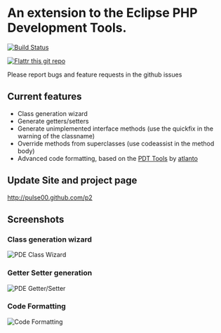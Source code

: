 # An extension to the Eclipse PHP Development Tools.

[![Build Status](https://secure.travis-ci.org/pulse00/Symfony-2-Eclipse-Plugin.png)](http://travis-ci.org/pulse00/Symfony-2-Eclipse-Plugin)

[![Flattr this git repo](http://api.flattr.com/button/flattr-badge-large.png)](https://flattr.com/submit/auto?user_id=pulse00&url=https://github.com/pulse00/PDT-Extensions&title=PDT-Extensions&language=en_GB&tags=github&category=software) 

Please report bugs and feature requests in the github issues

## Current features

- Class generation wizard
- Generate getters/setters
- Generate unimplemented interface methods (use the quickfix in the warning of the classname)
- Override methods from superclasses (use codeassist in the method body)
- Advanced code formatting, based on the [PDT Tools](http://en.sourceforge.jp/projects/pdt-tools/) by [atlanto](http://en.sourceforge.jp/users/atlanto/)

## Update Site and project page

http://pulse00.github.com/p2

## Screenshots

### Class generation wizard

![PDE Class Wizard](http://pulse00.github.com/PDT-Extensions/web/images/class_wizard.png)

### Getter Setter generation

![PDE Getter/Setter](http://pulse00.github.com/PDT-Extensions/web/images/getter_setter_dialog.png)

### Code Formatting

![Code Formatting](http://pulse00.github.com/PDT-Extensions/web/images/codestyle.png)

